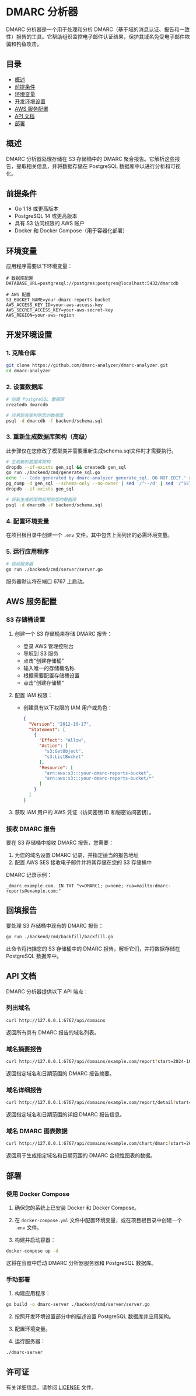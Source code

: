 # DMARC 分析器

DMARC 分析器是一个用于处理和分析 DMARC（基于域的消息认证、报告和一致性）报告的工具。它帮助组织监控电子邮件认证结果，保护其域名免受电子邮件欺骗和钓鱼攻击。

## 目录

- [概述](#概述)
- [前提条件](#前提条件)
- [环境变量](#环境变量)
- [开发环境设置](#开发环境设置)
- [AWS 服务配置](#aws-服务配置)
- [API 文档](#api-文档)
- [部署](#部署)

## 概述

DMARC 分析器处理存储在 S3 存储桶中的 DMARC 聚合报告。它解析这些报告，提取相关信息，并将数据存储在 PostgreSQL 数据库中以进行分析和可视化。

## 前提条件

- Go 1.18 或更高版本
- PostgreSQL 14 或更高版本
- 具有 S3 访问权限的 AWS 账户
- Docker 和 Docker Compose（用于容器化部署）

## 环境变量

应用程序需要以下环境变量：

```
# 数据库配置
DATABASE_URL=postgresql://postgres:postgres@localhost:5432/dmarcdb

# AWS 配置
S3_BUCKET_NAME=your-dmarc-reports-bucket
AWS_ACCESS_KEY_ID=your-aws-access-key
AWS_SECRET_ACCESS_KEY=your-aws-secret-key
AWS_REGION=your-aws-region
```

## 开发环境设置

### 1. 克隆仓库

```sh
git clone https://github.com/dmarc-analyzer/dmarc-analyzer.git
cd dmarc-analyzer
```

### 2. 设置数据库

```sh
# 创建 PostgreSQL 数据库
createdb dmarcdb

# 应用现有架构到您的数据库
psql -d dmarcdb -f backend/schema.sql
```

### 3. 重新生成数据库架构（高级）

此步骤仅在您修改了模型类并需要重新生成schema.sql文件时才需要执行。

```sh
# 生成新的数据库架构
dropdb --if-exists gen_sql && createdb gen_sql
go run ./backend/cmd/generate_sql.go
echo '-- Code generated by dmarc-analyzer generate_sql. DO NOT EDIT.' > backend/schema.sql
pg_dump -d gen_sql --schema-only --no-owner | sed '/^--/d' | sed '/^SET /d' | sed '/^SELECT /d' | sed 's/public\.//g' | sed -e :a -e '/^\n*$/{$d;N;ba' -e '}' -e 's/\n\n*/\n/' >> backend/schema.sql
dropdb --if-exists gen_sql

# 将新生成的架构应用到您的数据库
psql -d dmarcdb -f backend/schema.sql
```

### 4. 配置环境变量

在项目根目录中创建一个 `.env` 文件，其中包含上面列出的必需环境变量。

### 5. 运行应用程序

```sh
# 启动服务器
go run ./backend/cmd/server/server.go
```

服务器默认将在端口 6767 上启动。

## AWS 服务配置

### S3 存储桶设置

1. 创建一个 S3 存储桶来存储 DMARC 报告：
   - 登录 AWS 管理控制台
   - 导航到 S3 服务
   - 点击"创建存储桶"
   - 输入唯一的存储桶名称
   - 根据需要配置存储桶设置
   - 点击"创建存储桶"

2. 配置 IAM 权限：
   - 创建具有以下权限的 IAM 用户或角色：
     ```json
     {
       "Version": "2012-10-17",
       "Statement": [
         {
           "Effect": "Allow",
           "Action": [
             "s3:GetObject",
             "s3:ListBucket"
           ],
           "Resource": [
             "arn:aws:s3:::your-dmarc-reports-bucket",
             "arn:aws:s3:::your-dmarc-reports-bucket/*"
           ]
         }
       ]
     }
     ```

3. 获取 IAM 用户的 AWS 凭证（访问密钥 ID 和秘密访问密钥）。

### 接收 DMARC 报告

要在 S3 存储桶中接收 DMARC 报告，您需要：

1. 为您的域名设置 DMARC 记录，并指定适当的报告地址
2. 配置 AWS SES 接收电子邮件并将其存储在您的 S3 存储桶中

DMARC 记录示例：
```
_dmarc.example.com. IN TXT "v=DMARC1; p=none; rua=mailto:dmarc-reports@example.com;"
```

## 回填报告

要处理 S3 存储桶中现有的 DMARC 报告：

```sh
go run ./backend/cmd/backfill/backfill.go
```

此命令将扫描您的 S3 存储桶中的 DMARC 报告，解析它们，并将数据存储在 PostgreSQL 数据库中。

## API 文档

DMARC 分析器提供以下 API 端点：

### 列出域名

```sh
curl http://127.0.0.1:6767/api/domains
```

返回所有具有 DMARC 报告的域名列表。

### 域名摘要报告

```sh
curl http://127.0.0.1:6767/api/domains/example.com/report?start=2024-10-10T00:00:00Z&end=2024-10-20T00:00:00Z
```

返回指定域名和日期范围的 DMARC 报告摘要。

### 域名详细报告

```sh
curl http://127.0.0.1:6767/api/domains/example.com/report/detail?start=2024-10-10T00:00:00Z&end=2024-10-20T00:00:00Z
```

返回指定域名和日期范围的详细 DMARC 报告信息。

### 域名 DMARC 图表数据

```sh
curl http://127.0.0.1:6767/api/domains/example.com/chart/dmarc?start=2024-10-10T00:00:00Z&end=2024-10-20T00:00:00Z
```

返回用于生成指定域名和日期范围的 DMARC 合规性图表的数据。

## 部署

### 使用 Docker Compose

1. 确保您的系统上已安装 Docker 和 Docker Compose。

2. 在 `docker-compose.yml` 文件中配置环境变量，或在项目根目录中创建一个 `.env` 文件。

3. 构建并启动容器：

```sh
docker-compose up -d
```

这将在容器中启动 DMARC 分析器服务器和 PostgreSQL 数据库。

### 手动部署

1. 构建应用程序：

```sh
go build -o dmarc-server ./backend/cmd/server/server.go
```

2. 按照开发环境设置部分中的描述设置 PostgreSQL 数据库并应用架构。

3. 配置环境变量。

4. 运行服务器：

```sh
./dmarc-server
```

## 许可证

有关详细信息，请参阅 [LICENSE](LICENSE) 文件。